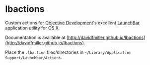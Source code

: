 # lbactions

Custom actions for [Objective Development](https://www.obdev.at/index.html)'s excellent [LaunchBar](https://www.obdev.at/products/launchbar/index.html) application utility for OS X.

Documentation is available at [http://davidfmiller.github.io/lbactions](http://davidfmiller.github.io/lbactions).

Place the `.lbaction` files/directories in `~/Library/Application Support/Launchbar/Actions`.
